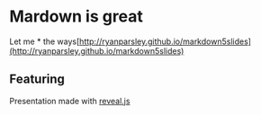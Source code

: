 # Mardown is great
Let me * the ways[http://ryanparsley.github.io/markdown5slides](http://ryanparsley.github.io/markdown5slides)

## Featuring

Presentation made with [reveal.js](http://lab.hakim.se/reveal-js/)
